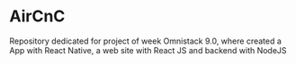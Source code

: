 # AirCnC
Repository dedicated for project of week Omnistack 9.0, where created a App with React Native, a web site with React JS and backend with NodeJS
